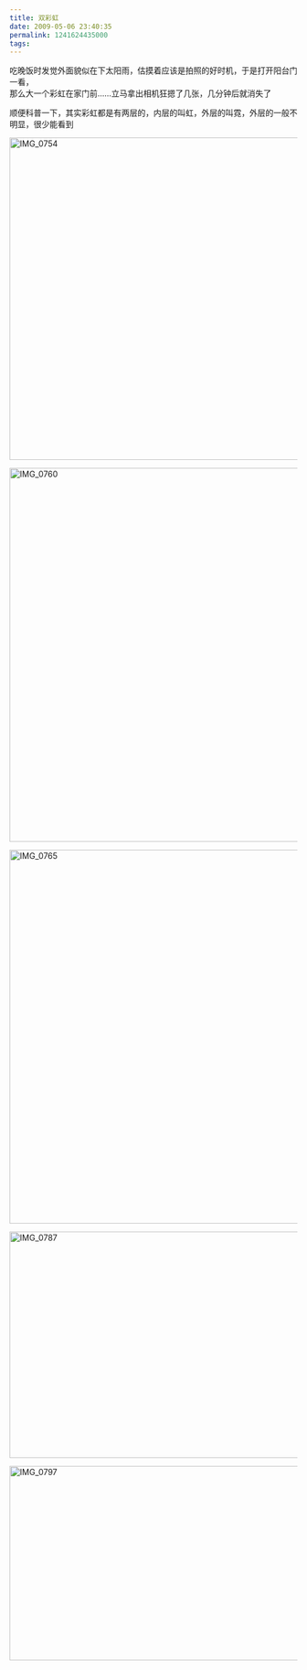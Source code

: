 ```yaml
---
title: 双彩虹
date: 2009-05-06 23:40:35
permalink: 1241624435000
tags:
---
```


<p>吃晚饭时发觉外面貌似在下太阳雨，估摸着应该是拍照的好时机，于是打开阳台门一看，    <br />那么大一个彩虹在家门前……立马拿出相机狂摁了几张，几分钟后就消失了 </p>  <p>顺便科普一下，其实彩虹都是有两层的，内层的叫虹，外层的叫霓，外层的一般不明显，很少能看到</p>  <p><img border="0" alt="IMG_0754" src="http://static.flickr.com/3323/3509822788_3656639156_b.jpg" width="980" height="564" /></p>  <p><img border="0" alt="IMG_0760" src="http://static.flickr.com/3562/3509824482_9bbbcb11d5_b.jpg" width="980" height="654" /></p>  <p><img border="0" alt="IMG_0765" src="http://static.flickr.com/3381/3509016263_a4c765f623_b.jpg" width="980" height="654" /></p>
<!-- more -->
<p><img border="0" alt="IMG_0787" src="http://static.flickr.com/3548/3509020839_2c669f6cc8_b.jpg" width="980" height="396" /></p>  <p><img border="0" alt="IMG_0797" src="http://static.flickr.com/3613/3509832560_a1257973f2_b.jpg" width="980" height="340" /></p>
